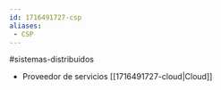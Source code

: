 ```yaml
---
id: 1716491727-csp
aliases:
 - CSP
---
```


#sistemas-distribuidos 

- Proveedor de servicios [[1716491727-cloud|Cloud]]